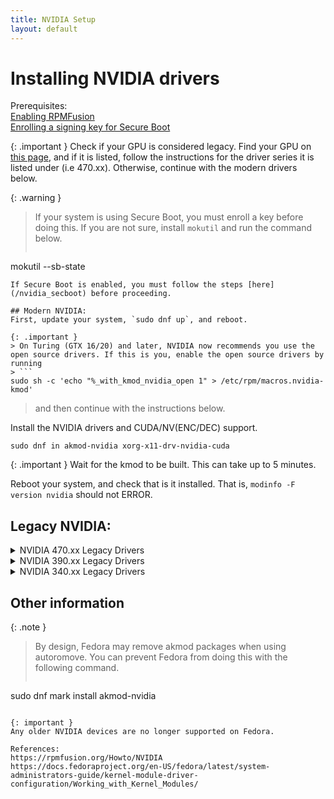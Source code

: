 ```yaml
---
title: NVIDIA Setup
layout: default
---
```


# Installing NVIDIA drivers

Prerequisites:\
[Enabling RPMFusion](../rpmfusion)\
[Enrolling a signing key for Secure Boot](/nvidia_secboot)

{: .important }
Check if your GPU is considered legacy. Find your GPU on [this page](https://www.nvidia.com/en-us/drivers/unix/legacy-gpu/), and if it is listed, follow the instructions for the driver series it is listed under (i.e 470.xx). Otherwise, continue with the modern drivers below.

{: .warning }
> If your system is using Secure Boot, you must enroll a key before doing this. If you are not sure, install `mokutil` and run the command below.
> ```
mokutil --sb-state
```
If Secure Boot is enabled, you must follow the steps [here](/nvidia_secboot) before proceeding.

## Modern NVIDIA:
First, update your system, `sudo dnf up`, and reboot.

{: .important }
> On Turing (GTX 16/20) and later, NVIDIA now recommends you use the open source drivers. If this is you, enable the open source drivers by running
> ```
sudo sh -c 'echo "%_with_kmod_nvidia_open 1" > /etc/rpm/macros.nvidia-kmod'
```
> and then continue with the instructions below.

Install the NVIDIA drivers and CUDA/NV(ENC/DEC) support.

```
sudo dnf in akmod-nvidia xorg-x11-drv-nvidia-cuda
```

{: .important }
Wait for the kmod to be built. This can take up to 5 minutes.

Reboot your system, and check that is it installed. That is, `modinfo -F version nvidia` should not ERROR.
## Legacy NVIDIA:
<details markdown=1>
<summary>NVIDIA 470.xx Legacy Drivers</summary>
First, update your system, `sudo dnf up`, and reboot.

Install the NVIDIA drivers and CUDA (11.4) support.
```
sudo dnf in akmod-nvidia-470xx xorg-x11-drv-nvidia-470xx xorg-x11-drv-nvidia-470xx-cuda
``` 
{: .important }
Wait for the kmod to be built. This can take up to 5 minutes.

Reboot your system, and check that is it installed. That is, `modinfo -F version nvidia` should not ERROR.
</details>
<details markdown=1>
<summary>NVIDIA 390.xx Legacy Drivers</summary>

{: .warning }
This driver is end-of-life. It may break at any time.

First, update your system, `sudo dnf up`, and reboot.

Install the NVIDIA drivers and CUDA (9.2) support.
```
sudo dnf in akmod-nvidia-390xx xorg-x11-drv-nvidia-390xx xorg-x11-drv-nvidia-390xx-cuda
```

{: .important }
Wait for the kmod to be built. This can take up to 5 minutes.

Reboot your system, and check that is it installed. That is, `modinfo -F version nvidia` should not ERROR.
</details>

<details markdown=1>
<summary>NVIDIA 340.xx Legacy Drivers</summary>
<details markdown=1>
<summary>Optional: 3rd Party Patch</summary>
The goal of this driver is to increase compatibility with newer Linux kernel versions. It is recommended for more recent versions of Fedora (Linux ~6).
I cannot verify if this patch is required, because I do not have a compatible device to test it with. 

{: .note }
As far as I can tell, this patch is intended to be used with the LTS kernel.

{: .important }
Before installing any 3rd party software, audit the repo, Copr build logs, and make sure you trust the developer.

First, update your system, `sudo dnf up`, and reboot

Then, enable the third party Copr repo:
```
sudo dnf copr enable kwizart/kernel-longterm-6.1
```
Install the needed dependencies:
```
sudo dnf in akmods gcc kernel-longterm kernel-longterm-devel
```
Follow the rest of the instructions like normal.
</details>

{: .warning }
This driver is EOL. It may break at any time, and likely won't work on newer Fedora versions. You may attempt the drivers below, but also note the 3rd party patch section.

First, update your system, `sudo dnf up`, and reboot.

Install the NVIDIA drivers and CUDA (6.5) support.
```
sudo dnf in akmod-nvidia-340xx xorg-x11-drv-nvidia-340xx xorg-x11-drv-nvidia-340xx-cuda
```
{: .important }
Wait for the kmod to build. This can take up to 5 minutes.

Reboot your system, and check that is it installed. That is, `modinfo -F version nvidia` should not ERROR.
</details>

## Other information

{: .note }
> By design, Fedora may remove akmod packages when using autoromove. You can prevent Fedora from doing this with the following command.
> 
> ```
sudo dnf mark install akmod-nvidia
```

{: important }
Any older NVIDIA devices are no longer supported on Fedora.

References:
https://rpmfusion.org/Howto/NVIDIA
https://docs.fedoraproject.org/en-US/fedora/latest/system-administrators-guide/kernel-module-driver-configuration/Working_with_Kernel_Modules/
